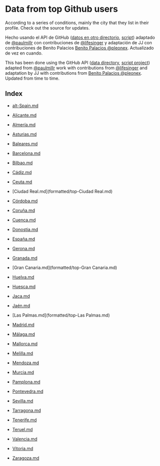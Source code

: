 Data from top Github users
=====================

According to a series of conditions, mainly the city that they list in their profile. Check out the source for updates.


Hecho usando el API de GitHub ([datos en otro directorio](https://github.com/JJ/top-github-users-data/tree/master/data), [script](https://github.com/JJ/top-github-users)) adaptado de [@paulmillr](http://twitter.com/paulmillr) con contribuciones de  [@lifesinger](http://twitter.com/) y adaptación de JJ con contribuciones de Benito Palacios [Benito Palacios @pleonex](http://twitter.com/pleonex). Actualizado de vez en cuando. 

This has been done using the GitHub API ([data directory](https://github.com/JJ/top-github-users-data/tree/master/data), [script project](https://github.com/JJ/top-github-users)) adapted from [@paulmillr](http://twitter.com/paulmillr) work with contributions from [@lifesinger](http://twitter.com/) and adaptation by JJ with contributions from [Benito Palacios @pleonex](http://twitter.com/pleonex). Updated from time to time.

Index
-----

* [alt-Spain.md](formatted/top-alt-Spain.md)


* [Alicante.md](formatted/top-Alicante.md)
* [Almería.md](formatted/top-Almería.md)
* [Asturias.md](formatted/top-Asturias.md)
* [Baleares.md](formatted/top-Baleares.md)
* [Barcelona.md](formatted/top-Barcelona.md)
* [Bilbao.md](formatted/top-Bilbao.md)
* [Cádiz.md](formatted/top-Cádiz.md)
* [Ceuta.md](formatted/top-Ceuta.md)
* [Ciudad Real.md](formatted/top-Ciudad Real.md)
* [Córdoba.md](formatted/top-Córdoba.md)
* [Coruña.md](formatted/top-Coruña.md)
* [Cuenca.md](formatted/top-Cuenca.md)
* [Donostia.md](formatted/top-Donostia.md)
* [España.md](formatted/top-España.md)
* [Gerona.md](formatted/top-Gerona.md)
* [Granada.md](formatted/top-Granada.md)
* [Gran Canaria.md](formatted/top-Gran Canaria.md)
* [Huelva.md](formatted/top-Huelva.md)
* [Huesca.md](formatted/top-Huesca.md)
* [Jaca.md](formatted/top-Jaca.md)
* [Jaén.md](formatted/top-Jaén.md)
* [Las Palmas.md](formatted/top-Las Palmas.md)
* [Madrid.md](formatted/top-Madrid.md)
* [Málaga.md](formatted/top-Málaga.md)
* [Mallorca.md](formatted/top-Mallorca.md)
* [Melilla.md](formatted/top-Melilla.md)
* [Mendoza.md](formatted/top-Mendoza.md)
* [Murcia.md](formatted/top-Murcia.md)
* [Pamplona.md](formatted/top-Pamplona.md)
* [Pontevedra.md](formatted/top-Pontevedra.md)
* [Sevilla.md](formatted/top-Sevilla.md)
* [Tarragona.md](formatted/top-Tarragona.md)
* [Tenerife.md](formatted/top-Tenerife.md)
* [Teruel.md](formatted/top-Teruel.md)
* [Valencia.md](formatted/top-Valencia.md)
* [Vitoria.md](formatted/top-Vitoria.md)
* [Zaragoza.md](formatted/top-Zaragoza.md)
